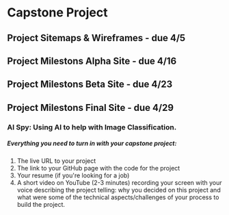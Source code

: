 # Capstone Project

## Project Sitemaps & Wireframes - due 4/5

## Project Milestons Alpha Site - due 4/16

## Project Milestons Beta Site - due 4/23

## Project Milestons Final Site - due 4/29

### AI Spy: Using AI to help with Image Classification.

##### Everything you need to turn in with your capstone project:

1. The live URL to your project
1. The link to your GitHub page with the code for the project
1. Your resume (if you're looking for a job)
1. A short video on YouTube (2-3 minutes) recording your screen with your voice describing the project telling: why you decided on this project and what were some of the technical aspects/challenges of your process to build the project.
